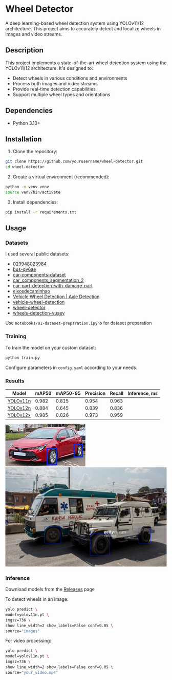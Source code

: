 # Wheel Detector

A deep learning-based wheel detection system using YOLOv11/12 architecture. This project aims to accurately detect and localize wheels in images and video streams.

## Description

This project implements a state-of-the-art wheel detection system using the YOLOv11/12 architecture. It's designed to:
- Detect wheels in various conditions and environments
- Process both images and video streams
- Provide real-time detection capabilities
- Support multiple wheel types and orientations

## Dependencies

- Python 3.10+ 

## Installation

1. Clone the repository:
```bash
git clone https://github.com/yourusername/wheel-detector.git
cd wheel-detector
```

2. Create a virtual environment (recommended):
```bash
python -m venv venv
source venv/bin/activate
```

3. Install dependencies:
```bash
pip install -r requirements.txt
```

## Usage

### Datasets

I used several public datasets:

- [023948023984](https://universe.roboflow.com/yash-khurana-qbt8e/023948023984/dataset/1)
- [bus-qv6ae](https://universe.roboflow.com/seokwoolee/bus-qv6ae/dataset/3)
- [car-components-dataset](https://universe.roboflow.com/sammy/car-components-dataset/dataset/11)
- [car_components_segmentation_2](https://universe.roboflow.com/gaetano/car_components_segmentation_2/dataset/6)
- [car-part-detection-with-damage-part](https://universe.roboflow.com/car-damaged-detection-e66m0/car-part-detection-with-damage-part/dataset/2)
- [eixosdecaminhao](https://universe.roboflow.com/class-h27po/eixosdecaminhao/dataset/2)
- [Vehicle Wheel Detection | Axle Detection](https://www.kaggle.com/datasets/dataclusterlabs/vehicle-wheel-detection)
- [vehicle-wheel-detection](https://universe.roboflow.com/wheels-detection/vehicle-wheel-detection-52a6u/dataset/1)
- [wheel-detector](https://github.com/mshenoda/wheel-detector/tree/main/data)
- [wheels-detection-vuaey](https://universe.roboflow.com/class-oyl7p/wheels-detection-vuaey/dataset/1)

Use `notebooks/01-dataset-preparation.ipynb` for dataset preparation

### Training

To train the model on your custom dataset:

```bash
python train.py
```

Configure parameters in `config.yaml` according to your needs.

### Results

| Model | mAP50 | mAP50-95 | Precision | Recall | Inference, ms |
|-------|-------|----------|-----------|---------|---------|
| [YOLOv11n](https://github.com/andBabaev/wheel-detector/releases/download/v1.0/yolov11n.pt) | 0.982 | 0.815 | 0.954 | 0.963 |
| [YOLOv12n](https://github.com/andBabaev/wheel-detector/releases/download/v1.0/yolov12n.pt) | 0.884 | 0.645 | 0.839 | 0.836 |
| [YOLOv12x](https://github.com/andBabaev/wheel-detector/releases/download/v1.0/yolov12x.pt) | 0.985 | 0.826 | 0.973 | 0.959 |

![Prediction Example 1](runs/detect/predict/250px-2019_Toyota_Corolla_Icon_Tech_VVT-i_Hybrid_1.8.jpg)
![Prediction Example 2](runs/detect/predict/gettyimages-1026435554-2048x2048_jpg.rf.10aaedba4c04dc629896654c529d69db.jpg)


### Inference

Download models from the [Releases](https://github.com/andBabaev/wheel-detector/releases/tag/v1.0) page

To detect wheels in an image:

```bash
yolo predict \
model=yolov11n.pt \
imgsz=736 \
show line_width=2 show_labels=False conf=0.05 \
source="images"
```

For video processing:

```bash
yolo predict \
model=yolov11n.pt \
imgsz=736 \
show line_width=2 show_labels=False conf=0.05 \
source="your_video.mp4"
```


